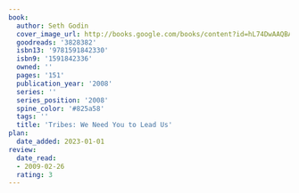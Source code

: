 ```yaml
---
book:
  author: Seth Godin
  cover_image_url: http://books.google.com/books/content?id=hL74DwAAQBAJ&printsec=frontcover&img=1&zoom=1&edge=curl&source=gbs_api
  goodreads: '3828382'
  isbn13: '9781591842330'
  isbn9: '1591842336'
  owned: ''
  pages: '151'
  publication_year: '2008'
  series: ''
  series_position: '2008'
  spine_color: '#825a58'
  tags: ''
  title: 'Tribes: We Need You to Lead Us'
plan:
  date_added: 2023-01-01
review:
  date_read:
  - 2009-02-26
  rating: 3
---
```

